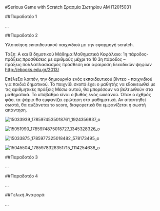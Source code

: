 #Serious Game with Scratch 
Ερασμία Σωτηρίου
ΑΜ Π2015031

##Παραδοτέο 1

...

##Παραδοτέο 2

Υλοποίηση εκπαιδευτικού παιχνιδιού με την εφαρμογή scratch.

  
Τάξη: Α και Β δημοτικού
Μάθημα:Μαθηματικά
Κεφάλαιο: 
1η πάροδος-πράξεις:προσθέσεις με αριθμούς μέχρι το 10
3η πάροδος – πράξεις:πολλαπλασιασμός
πρόσθεση και αφαίρεση δεκαδικών ψηφίων
http://ebooks.edu.gr/2013/

  Επέλεξα λοιπόν, την δημιουργία ενός εκπαιδευτικού βίντεο - παιχνιδιού για παιδιά δημοτικού. Το παιχνίδι σκοπό έχει ο μαθητής να εξοικειωθεί με τις αριθμητικές πράξεις Μέσω αυτού, θα μπορέσουν να βελτιωθούν στα μαθηματικά. Το υπόβαθρο είναι ο βυθός ενός ωκεανού. Όταν ο εχθρός φάει τα ψάρια θα εμφανίζει ερώτηση στα μαθηματικά. Αν απαντηθεί σωστά, θα αυξάνεται το score, διαφορετικά θα εμφανίζεται η σωστή απάντηση.

![15033939_1785974535018761_1924356837_o](https://cloud.githubusercontent.com/assets/22713278/20153092/ca8e97b6-a6c9-11e6-8299-8960ca37a188.png)

![15051990_1785974875018727_1345328326_o](https://cloud.githubusercontent.com/assets/22713278/20153141/026ca8da-a6ca-11e6-8e2b-b3603479a8b8.png)

![15033875_1785977325018482_578173495_o](https://cloud.githubusercontent.com/assets/22713278/20153226/6a5bbd46-a6ca-11e6-80fe-fdcbdb2674e8.png)

![15045504_1785978328351715_1114254638_o](https://cloud.githubusercontent.com/assets/22713278/20153259/91e9e1b2-a6ca-11e6-9d5a-39a638e2e0db.png)

##Παραδοτέο 3

...

##Παραδοτέο 4

...

##Tελική Αναφορά

...
